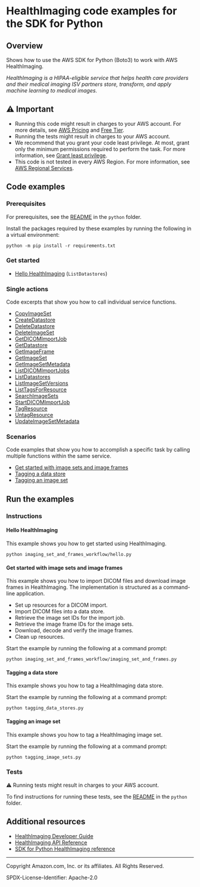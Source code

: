 # HealthImaging code examples for the SDK for Python

## Overview

Shows how to use the AWS SDK for Python (Boto3) to work with AWS HealthImaging.

<!--custom.overview.start-->
<!--custom.overview.end-->

_HealthImaging is a HIPAA-eligible service that helps health care providers and their medical imaging ISV partners store, transform, and apply machine learning to medical images._

## ⚠ Important

* Running this code might result in charges to your AWS account. For more details, see [AWS Pricing](https://aws.amazon.com/pricing/) and [Free Tier](https://aws.amazon.com/free/).
* Running the tests might result in charges to your AWS account.
* We recommend that you grant your code least privilege. At most, grant only the minimum permissions required to perform the task. For more information, see [Grant least privilege](https://docs.aws.amazon.com/IAM/latest/UserGuide/best-practices.html#grant-least-privilege).
* This code is not tested in every AWS Region. For more information, see [AWS Regional Services](https://aws.amazon.com/about-aws/global-infrastructure/regional-product-services).

<!--custom.important.start-->
<!--custom.important.end-->

## Code examples

### Prerequisites

For prerequisites, see the [README](../../README.md#Prerequisites) in the `python` folder.

Install the packages required by these examples by running the following in a virtual environment:

```
python -m pip install -r requirements.txt
```

<!--custom.prerequisites.start-->
<!--custom.prerequisites.end-->

### Get started

- [Hello HealthImaging](imaging_set_and_frames_workflow/hello.py#L4) (`ListDatastores`)


### Single actions

Code excerpts that show you how to call individual service functions.

- [CopyImageSet](medical_imaging_basics.py#L418)
- [CreateDatastore](medical_imaging_basics.py#L31)
- [DeleteDatastore](medical_imaging_basics.py#L104)
- [DeleteImageSet](medical_imaging_basics.py#L490)
- [GetDICOMImportJob](medical_imaging_basics.py#L159)
- [GetDatastore](medical_imaging_basics.py#L54)
- [GetImageFrame](medical_imaging_basics.py#L319)
- [GetImageSet](medical_imaging_basics.py#L242)
- [GetImageSetMetadata](medical_imaging_basics.py#L275)
- [ListDICOMImportJobs](medical_imaging_basics.py#L184)
- [ListDatastores](medical_imaging_basics.py#L79)
- [ListImageSetVersions](medical_imaging_basics.py#L351)
- [ListTagsForResource](medical_imaging_basics.py#L557)
- [SearchImageSets](medical_imaging_basics.py#L212)
- [StartDICOMImportJob](medical_imaging_basics.py#L124)
- [TagResource](medical_imaging_basics.py#L515)
- [UntagResource](medical_imaging_basics.py#L535)
- [UpdateImageSetMetadata](medical_imaging_basics.py#L382)

### Scenarios

Code examples that show you how to accomplish a specific task by calling multiple
functions within the same service.

- [Get started with image sets and image frames](imaging_set_and_frames_workflow/imaging_set_and_frames.py)
- [Tagging a data store](tagging_data_stores.py)
- [Tagging an image set](tagging_image_sets.py)


<!--custom.examples.start-->
<!--custom.examples.end-->

## Run the examples

### Instructions


<!--custom.instructions.start-->
<!--custom.instructions.end-->

#### Hello HealthImaging

This example shows you how to get started using HealthImaging.

```
python imaging_set_and_frames_workflow/hello.py
```


#### Get started with image sets and image frames

This example shows you how to import DICOM files and download image frames in HealthImaging.</para>
 <para>The implementation is structured as a command-line
 application.


- Set up resources for a DICOM import.
- Import DICOM files into a data store.
- Retrieve the image set IDs for the import job.
- Retrieve the image frame IDs for the image sets.
- Download, decode and verify the image frames.
- Clean up resources.

<!--custom.scenario_prereqs.medical-imaging_Scenario_ImageSetsAndFrames.start-->
<!--custom.scenario_prereqs.medical-imaging_Scenario_ImageSetsAndFrames.end-->

Start the example by running the following at a command prompt:

```
python imaging_set_and_frames_workflow/imaging_set_and_frames.py
```


<!--custom.scenarios.medical-imaging_Scenario_ImageSetsAndFrames.start-->
<!--custom.scenarios.medical-imaging_Scenario_ImageSetsAndFrames.end-->

#### Tagging a data store

This example shows you how to tag a HealthImaging data store.


<!--custom.scenario_prereqs.medical-imaging_Scenario_TaggingDataStores.start-->
<!--custom.scenario_prereqs.medical-imaging_Scenario_TaggingDataStores.end-->

Start the example by running the following at a command prompt:

```
python tagging_data_stores.py
```


<!--custom.scenarios.medical-imaging_Scenario_TaggingDataStores.start-->
<!--custom.scenarios.medical-imaging_Scenario_TaggingDataStores.end-->

#### Tagging an image set

This example shows you how to tag a HealthImaging image set.


<!--custom.scenario_prereqs.medical-imaging_Scenario_TaggingImageSets.start-->
<!--custom.scenario_prereqs.medical-imaging_Scenario_TaggingImageSets.end-->

Start the example by running the following at a command prompt:

```
python tagging_image_sets.py
```


<!--custom.scenarios.medical-imaging_Scenario_TaggingImageSets.start-->
<!--custom.scenarios.medical-imaging_Scenario_TaggingImageSets.end-->

### Tests

⚠ Running tests might result in charges to your AWS account.


To find instructions for running these tests, see the [README](../../README.md#Tests)
in the `python` folder.



<!--custom.tests.start-->
<!--custom.tests.end-->

## Additional resources

- [HealthImaging Developer Guide](https://docs.aws.amazon.com/healthimaging/latest/devguide/what-is.html)
- [HealthImaging API Reference](https://docs.aws.amazon.com/healthimaging/latest/APIReference/Welcome.html)
- [SDK for Python HealthImaging reference](https://boto3.amazonaws.com/v1/documentation/api/latest/reference/services/medical-imaging.html)

<!--custom.resources.start-->
<!--custom.resources.end-->

---

Copyright Amazon.com, Inc. or its affiliates. All Rights Reserved.

SPDX-License-Identifier: Apache-2.0
